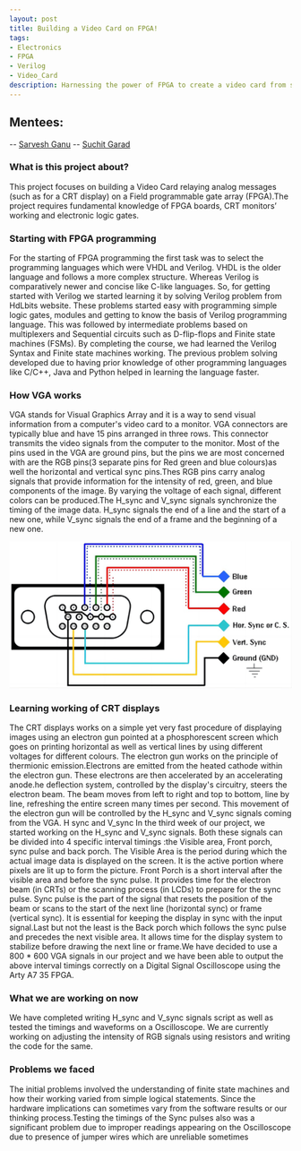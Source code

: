 ```yaml
---
layout: post
title: Building a Video Card on FPGA!
tags: 
- Electronics
- FPGA
- Verilog
- Video_Card
description: Harnessing the power of FPGA to create a video card from scratch.
---
```

## Mentees:
-- [Sarvesh Ganu](https://github.com/MrCheese260)
-- [Suchit Garad](https://github.com/IamLegend509)

### What is this project about?
This project focuses on building a Video Card relaying analog messages (such as for a CRT display) on a Field programmable gate array (FPGA).The project requires fundamental knowledge of FPGA boards, CRT monitors’ working and electronic logic gates.
### Starting with FPGA programming
For the starting of FPGA programming the first task was to select the programming languages which were VHDL and Verilog. VHDL is the older language and follows a more complex structure. Whereas Verilog is comparatively newer and concise like C-like languages. 
So, for getting started with Verilog we started learning it by solving Verilog problem from HdLbits website. These problems started easy with programming simple logic gates, modules and getting to know the basis of Verilog programming language. This was followed by intermediate problems based on multiplexers and Sequential circuits such as D-flip-flops and Finite state machines (FSMs).
By completing the course, we had learned the Verilog Syntax and Finite state machines working. The previous problem solving developed due to having prior knowledge of other programming languages like C/C++, Java and Python helped in learning the language faster. 
### How VGA works
VGA stands for Visual Graphics Array and it is a way to send visual information from a computer's video card to a monitor. VGA connectors are typically blue and have 15 pins arranged in three rows.  This connector transmits the video signals from the computer to the monitor. Most of the pins used in the VGA are ground pins, but the pins we are most concerned with are the RGB pins(3 separate pins for Red green and blue colours)as well the horizontal and vertical sync pins.Thes RGB pins carry analog signals that provide information for the intensity of red, green, and blue components of the image. By varying the voltage of each signal, different colors can be produced.The H_sync and V_sync signals synchronize the timing of the image data. H_sync signals the end of a line and the start of a new one, while V_sync signals the end of a frame and the beginning of a new one.

![Diagram of VGA connector](/assets/posts/Video_card_on_FPGA/1678689924-2249-BhAkyv.png)

                               
### Learning working of CRT displays
The CRT displays works on a simple yet very fast procedure of displaying images using an electron gun pointed at a phosphorescent screen which goes on printing horizontal as well as vertical lines by using different voltages for different colours. The electron gun works on the principle of thermionic emission.Electrons are emitted from the heated cathode within the electron gun. These electrons are then accelerated by an accelerating anode.he deflection system, controlled by the display's circuitry, steers the electron beam. The beam moves from left to right and top to bottom, line by line, refreshing the entire screen many times per second. This movement of the electron gun will be controlled by the H_sync and V_sync signals coming from the VGA.
H sync and V_sync 
In the third week of our project, we started working on the H_sync and V_sync signals. Both these signals can be divided into 4 specific interval timings :the Visible area, Front porch, sync pulse and back porch. The Visible Area is the period during which the actual image data is displayed on the screen. It is the active portion where pixels are lit up to form the picture. Front Porch is a short interval after the visible area and before the sync pulse. It provides time for the electron beam (in CRTs) or the scanning process (in LCDs) to prepare for the sync pulse. Sync pulse is the part of the signal that resets the position of the beam or scans to the start of the next line (horizontal sync) or frame (vertical sync). It is essential for keeping the display in sync with the input signal.Last but not the least is the Back porch which follows the sync pulse and precedes the next visible area. It allows time for the display system to stabilize before drawing the next line or frame.We have decided to use a 800 * 600 VGA signals in our project and we have been able to output the above interval timings correctly on a Digital Signal Oscilloscope using the Arty A7 35 FPGA.
### What we are working on now
We have completed writing H_sync and V_sync signals script as well as tested the timings and waveforms on a Oscilloscope.
We are currently working on adjusting the intensity of RGB signals using resistors and writing the code for the same.

### Problems we faced
The initial problems involved the understanding of finite state machines and how their working varied from simple logical statements. Since the hardware implications can sometimes vary from the software results or our thinking process.Testing the timings of the Sync pulses also was a significant problem due to improper readings appearing on the Oscilloscope due to presence of jumper wires which are unreliable sometimes

